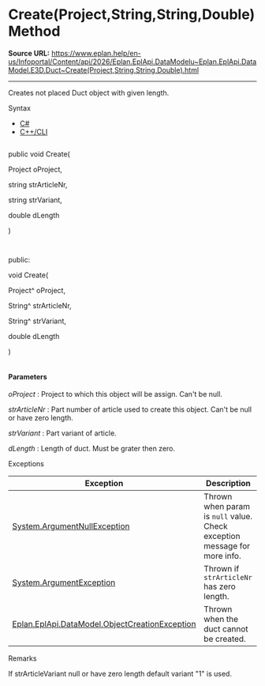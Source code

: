 # Create(Project,String,String,Double) Method

**Source URL:** https://www.eplan.help/en-us/Infoportal/Content/api/2026/Eplan.EplApi.DataModelu~Eplan.EplApi.DataModel.E3D.Duct~Create(Project,String,String,Double).html

---

Creates not placed Duct object with given length.

Syntax

- [C#](#i-syntax-CS)
- [C++/CLI](#i-syntax-CPP2005)

```
```
public void Create( 

   Project oProject,

   string strArticleNr,

   string strVariant,

   double dLength

)
```
```

```
```
public:

void Create( 

   Project^ oProject,

   String^ strArticleNr,

   String^ strVariant,

   double dLength

)
```
```

#### Parameters

*oProject*
:   Project to which this object will be assign. Can't be null.

*strArticleNr*
:   Part number of article used to create this object. Can't be null or have zero length.

*strVariant*
:   Part variant of article.

*dLength*
:   Length of duct. Must be grater then zero.

Exceptions

| Exception | Description |
| --- | --- |
| [System.ArgumentNullException](#) | Thrown when param is `null` value. Check exception message for more info. |
| [System.ArgumentException](#) | Thrown if `strArticleNr` has zero length. |
| [Eplan.EplApi.DataModel.ObjectCreationException](Eplan.EplApi.DataModelu~Eplan.EplApi.DataModel.ObjectCreationException.html) | Thrown when the duct cannot be created. |

Remarks

If strArticleVariant null or have zero length default variant "1" is used.
